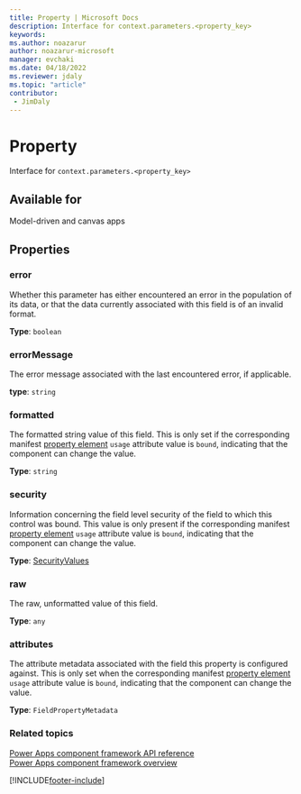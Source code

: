 ```yaml
---
title: Property | Microsoft Docs
description: Interface for context.parameters.<property_key>
keywords:
ms.author: noazarur
author: noazarur-microsoft
manager: evchaki
ms.date: 04/18/2022
ms.reviewer: jdaly
ms.topic: "article"
contributor:
 - JimDaly
---
```


# Property

Interface for `context.parameters.<property_key>`

## Available for

Model-driven and canvas apps

## Properties

### error

Whether this parameter has either encountered an error in the population of its data, or that the data currently associated with this field is of an invalid format.

**Type**: `boolean`

### errorMessage

The error message associated with the last encountered error, if applicable.

**type**: `string`

### formatted

The formatted string value of this field. This is only set if the corresponding manifest [property element](../manifest-schema-reference/property.md) `usage` attribute value is `bound`, indicating that the component can change the value.

**Type**: `string`


### security

Information concerning the field level security of the field to which this control was bound. This value is only present if the corresponding manifest [property element](../manifest-schema-reference/property.md) `usage` attribute value is `bound`, indicating that the component can change the value.

**Type**: [SecurityValues](securityvalues.md)


### raw

The raw, unformatted value of this field.

**Type**: `any`

### attributes

The attribute metadata associated with the field this property is configured against. This is only set when the corresponding manifest [property element](../manifest-schema-reference/property.md) `usage` attribute value is `bound`, indicating that the component can change the value.

**Type**:  `FieldPropertyMetadata`


### Related topics

[Power Apps component framework API reference](../reference/index.md)<br/>
[Power Apps component framework overview](../overview.md)


[!INCLUDE[footer-include](../../../includes/footer-banner.md)]

